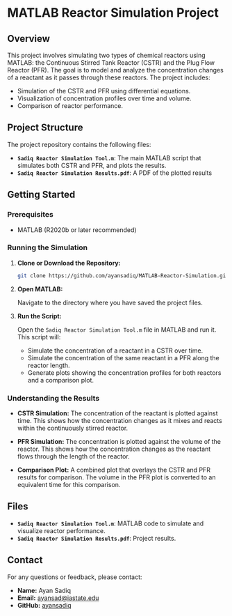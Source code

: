 # MATLAB Reactor Simulation Project

## Overview

This project involves simulating two types of chemical reactors using MATLAB: the Continuous Stirred Tank Reactor (CSTR) and the Plug Flow Reactor (PFR). The goal is to model and analyze the concentration changes of a reactant as it passes through these reactors. The project includes:

- Simulation of the CSTR and PFR using differential equations.
- Visualization of concentration profiles over time and volume.
- Comparison of reactor performance.

## Project Structure

The project repository contains the following files:

- **`Sadiq Reactor Simulation Tool.m`**: The main MATLAB script that simulates both CSTR and PFR, and plots the results.
- **`Sadiq Reactor Simulation Results.pdf`**: A PDF of the plotted results

## Getting Started

### Prerequisites

- MATLAB (R2020b or later recommended)

### Running the Simulation

1. **Clone or Download the Repository:**

   ```bash
   git clone https://github.com/ayansadiq/MATLAB-Reactor-Simulation.git
   ```

2. **Open MATLAB:**

   Navigate to the directory where you have saved the project files.

3. **Run the Script:**

   Open the `Sadiq Reactor Simulation Tool.m` file in MATLAB and run it. This script will:

   - Simulate the concentration of a reactant in a CSTR over time.
   - Simulate the concentration of the same reactant in a PFR along the reactor length.
   - Generate plots showing the concentration profiles for both reactors and a comparison plot.

### Understanding the Results

- **CSTR Simulation:**
  The concentration of the reactant is plotted against time. This shows how the concentration changes as it mixes and reacts within the continuously stirred reactor.

- **PFR Simulation:**
  The concentration is plotted against the volume of the reactor. This shows how the concentration changes as the reactant flows through the length of the reactor.

- **Comparison Plot:**
  A combined plot that overlays the CSTR and PFR results for comparison. The volume in the PFR plot is converted to an equivalent time for this comparison.

## Files

- **`Sadiq Reactor Simulation Tool.m`**: MATLAB code to simulate and visualize reactor performance.
- **`Sadiq Reactor Simulation Results.pdf`**: Project results.

## Contact

For any questions or feedback, please contact:

- **Name:** Ayan Sadiq
- **Email:** [ayansad@iastate.edu](mailto:ayansad@iastate.edu)
- **GitHub:** [ayansadiq](https://github.com/ayansadiq)

